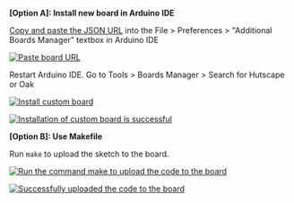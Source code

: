 **[Option A]: Install new board in Arduino IDE**

[Copy and paste the JSON URL](https://raw.githubusercontent.com/hutscape/arduino-board-index/main/package_hutscape_index.json) into the File > Preferences > "Additional Boards Manager" textbox in Arduino IDE

[![Paste board URL]({{site.url}}/images/code/paste-board-url.png)]({{site.url}}/images/code/paste-board-url.png)

Restart Arduino IDE. Go to Tools > Boards Manager > Search for Hutscape or Oak

[![Install custom board]({{site.url}}/images/code/install-custom-board.png)]({{site.url}}/images/code/install-custom-board.png)

[![Installation of custom board is successful]({{site.url}}/images/code/custom-board-installed.png)]({{site.url}}/images/code/custom-board-installed.png)

**[Option B]: Use Makefile**

Run `make` to upload the sketch to the board.

[![Run the command make to upload the code to the board]({{site.url}}/images/code/make-to-install.png)]({{site.url}}/images/code/make-to-install.png)

[![Successfully uploaded the code to the board]({{site.url}}/images/code/make-successful.png)]({{site.url}}/images/code/make-successful.png)

